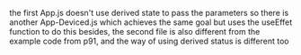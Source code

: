 the first App.js doesn't use derived state to pass the parameters
so there is another App-Deviced.js which achieves the same goal but uses the useEffet function to do this
besides, the second file is also different from the example code from p91, and the way of using derived status is different too
